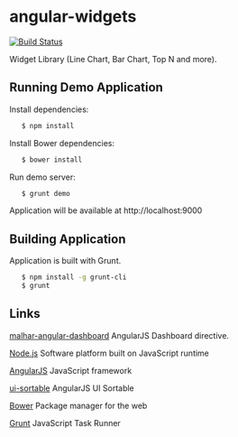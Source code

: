 angular-widgets
=================

[![Build Status](https://travis-ci.org/DataTorrent/malhar-angular-widgets.svg?branch=master)](https://travis-ci.org/DataTorrent/malhar-angular-widgets)

 Widget Library (Line Chart, Bar Chart, Top N and more).

## Running Demo Application
 Install dependencies:

 ``` bash
    $ npm install
 ```

 Install Bower dependencies:

 ``` bash
    $ bower install
 ```

 Run demo server:

 ``` bash
    $ grunt demo
 ```

 Application will be available at http://localhost:9000

## Building Application

 Application is built with Grunt.

 ``` bash
    $ npm install -g grunt-cli
    $ grunt
 ```

## Links

[malhar-angular-dashboard](https://github.com/DataTorrent/malhar-angular-dashboard) AngularJS Dashboard directive.

[Node.js](http://nodejs.org/) Software platform built on JavaScript runtime

[AngularJS](http://angularjs.org/) JavaScript framework

[ui-sortable](https://github.com/angular-ui/ui-sortable) AngularJS UI Sortable

[Bower](http://bower.io/) Package manager for the web

[Grunt](http://gruntjs.com/) JavaScript Task Runner
